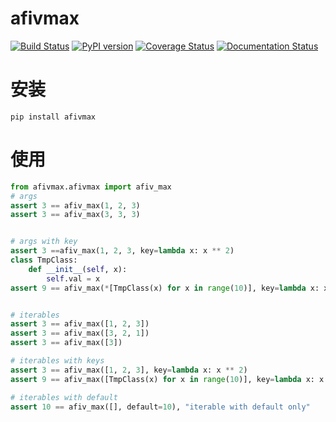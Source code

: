 # afivmax

[![Build Status](https://travis-ci.com/eggachecat/afivmax.svg?branch=master)](https://travis-ci.com/eggachecat/afivmax)
[![PyPI version](https://badge.fury.io/py/afivmax.svg)](https://badge.fury.io/py/afivmax)
[![Coverage Status](https://coveralls.io/repos/github/eggachecat/afivmax/badge.svg?branch=master&kill_cache=1)](https://coveralls.io/github/eggachecat/afivmax?branch=master)
[![Documentation Status](https://readthedocs.org/projects/afivmax/badge/?version=latest)](https://afivmax.readthedocs.io/en/latest/?badge=latest)

# 安装
```pip install afivmax```

# 使用
```python
from afivmax.afivmax import afiv_max
# args
assert 3 == afiv_max(1, 2, 3)
assert 3 == afiv_max(3, 3, 3)


# args with key
assert 3 ==afiv_max(1, 2, 3, key=lambda x: x ** 2)
class TmpClass:
    def __init__(self, x):
        self.val = x
assert 9 == afiv_max(*[TmpClass(x) for x in range(10)], key=lambda x: x.val).val


# iterables
assert 3 == afiv_max([1, 2, 3])
assert 3 == afiv_max([3, 2, 1])
assert 3 == afiv_max([3])

# iterables with keys
assert 3 == afiv_max([1, 2, 3], key=lambda x: x ** 2)
assert 9 == afiv_max([TmpClass(x) for x in range(10)], key=lambda x: x.val).val

# iterables with default
assert 10 == afiv_max([], default=10), "iterable with default only"
```